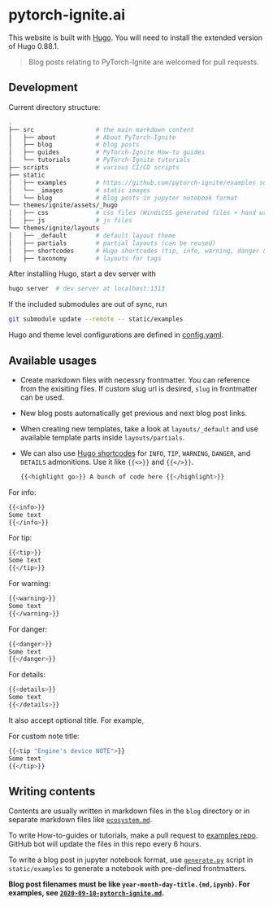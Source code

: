 # pytorch-ignite.ai

This website is built with [Hugo](https://gohugo.io). You will need to install the extended version of Hugo 0.88.1.

> Blog posts relating to PyTorch-Ignite are welcomed for pull requests.

## Development

Current directory structure:

```sh
.
├── src                 # the main markdown content
│   ├── about           # About PyTorch-Ignite
│   ├── blog            # blog posts
│   ├── guides          # PyTorch-Ignite How-to guides
│   └── tutorials       # PyTorch-Ignite tutorials
├── scripts             # various CI/CD scripts
├── static
│   ├── examples        # https://github.com/pytorch-ignite/examples submodule
│   └── _images         # static images
│   └── blog            # Blog posts in jupyter notebook format
└── themes/ignite/assets/_hugo
│   ├── css             # css files (WindiCSS generated files + hand written ones)
│   ├── js              # js files
└── themes/ignite/layouts
│   ├── _default        # default layout theme
│   ├── partials        # partial layouts (can be reused)
│   ├── shortcodes      # Hugo shortcodes (tip, info, warning, danger & details)
│   ├── taxonomy        # layouts for tags
```

After installing Hugo, start a dev server with

```sh
hugo server  # dev server at localhost:1313
```

If the included submodules are out of sync, run

```sh
git submodule update --remote -- static/examples
```

Hugo and theme level configurations are defined in [config.yaml](./config.yaml).

## Available usages

- Create markdown files with necessry frontmatter. You can reference from the exisiting files.
If custom slug url is desired, `slug` in frontmatter can be used.

- New blog posts automatically get previous and next blog post links.

- When creating new templates, take a look at `layouts/_default` and use available template parts inside `layouts/partials`.

- We can also use [Hugo shortcodes](https://gohugo.io/content-management/shortcodes/#readout) for `INFO`, `TIP`, `WARNING`, `DANGER`, and `DETAILS` admonitions.
  Use it like `{{<>}}` and `{{</>}}`.
  ```sh
  {{<highlight go>}} A bunch of code here {{</highlight>}}
  ```

For info:

```sh
{{<info>}}
Some text
{{</info>}}
```

For tip:

```sh
{{<tip>}}
Some text
{{</tip>}}
```

For warning:

```sh
{{<warning>}}
Some text
{{</warning>}}
```

For danger:

```sh
{{<danger>}}
Some text
{{</danger>}}
```

For details:

```sh
{{<details>}}
Some text
{{</details>}}
```

It also accept optional title. For example,

For custom note title:

```sh
{{<tip "Engine's device NOTE">}}
Some text
{{</tip>}}
```

## Writing contents

Contents are usually written in markdown files in the `blog` directory or in separate markdown files like [`ecosystem.md`](./src/ecosystem.md).

To write How-to-guides or tutorials, make a pull request to [examples repo](https://github.com/pytorch-ignite/examples). GitHub bot will update the files in this repo every 6 hours.

To write a blog post in jupyter notebook format, use [`generate.py`](https://github.com/pytorch-ignite/examples/blob/main/generate.py) script in `static/examples` to generate a notebook with pre-defined frontmatters.

**Blog post filenames must be like `year-month-day-title.{md,ipynb}`. For examples, see [`2020-09-10-pytorch-ignite.md`](./src/blog/2020-09-10-pytorch-ignite.md).**
